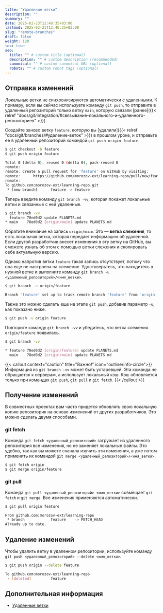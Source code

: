```yaml
---
title: "Удаленные ветки"
description: ""
summary: ""
date: 2025-02-23T12:40:35+03:00
lastmod: 2025-02-23T12:40:35+03:00
slug: "remote-branches"
draft: false
weight: 120
toc: true
seo:
  title: "" # custom title (optional)
  description: "" # custom description (recommended)
  canonical: "" # custom canonical URL (optional)
  robots: "" # custom robot tags (optional)
---
```


## Отправка изменений

Локальные ветки не синхронизируются автоматически с удаленными. К примеру, если вы сейчас
используете команду <nobr>`git push`</nobr>, то отправите в удаленный репозиторий только
ветку `main`, которую связали 
[ранее]({{< relref "docs/git/integration/#связывание-локального-и-удаленного-репозиториев" >}}).

Создайте заново ветку `feature`, которую вы [удалили]({{< relref "docs/git/branches/#удаление-веток" >}})
в прошлом уроке, и отправьте ее в удаленный репозиторий командой `git push origin feature`.

```bash {frame="none", title=""}
$ git checkout -b feature
$ git push origin feature

Total 0 (delta 0), reused 0 (delta 0), pack-reused 0
remote:
remote: Create a pull request for 'feature' on GitHub by visiting:
remote:      https://github.com/morozov-ext/learning-repo/pull/new/feature
remote:
To github.com:morozov-ext/learning-repo.git
 * [new branch]      feature -> feature
```

Теперь введите команду <nobr>`git branch -vv`</nobr>, которая покажет локальные ветки
и связанные с ней удаленные.

```bash {frame="none", title=""}
$ git branch -vv
  feature 78ed0d2 update PLANETS.md
* main    78ed0d2 [origin/main] update PLANETS.md
```

Обратите внимание на запись `origin/main`. Это — **ветка слежения**, то есть
локальная ветка, которая передает информацию об удаленной. Если
другой разработчик внесет изменения в эту ветку на GitHub, вы сможете
узнать об этом с помощью ветки слежения и скопировать себе актуальную версию.

Однако напротив ветки `feature` такая запись отсутствует, потому что она еще
не настроена на слежение. Удостоверьтесь,
что находитесь в нужной ветке и выполните команду
<nobr>`git branch -u <удаленный_репозиторий>/<имя_ветки>`.</nobr>

```bash {frame="none", title=""}
$ git branch -u origin/feature

Branch 'feature' set up to track remote branch 'feature' from 'origin'.
```

Также это можно сделать еще на этапе `git push`, добавив параметр `-u`,
как показано ниже.

```bash {frame="none", title=""}
$ git push -u origin feature
```

Повторите команду `git branch -vv` и убедитесь, что ветка слежения
`origin/feature` появилась.

```bash {frame="none", title=""}
$ git branch -vv

* feature 78ed0d2 [origin/feature] update PLANETS.md
  main    78ed0d2 [origin/main] update PLANETS.md
```

{{< callout context="caution" title="Важно!" icon="outline/info-circle">}}
Информация из `git branch -vv` может быть устаревшей. Эта команда не
обращается к серверам, а использует локальный кэш. Кэш обновляется
только при командах `git push`, `git pull` и `git fetch`.
{{< /callout >}}

## Получение изменений

В совместных проектах вам часто придется обновлять свою локальную копию
репозитория на основе изменений от других разработчиков. Это можно
сделать двумя способами.

### git fetch

Команда <nobr>`git fetch <удаленный_репозиторий>`</nobr> загружает из удаленного репозитория все изменения, но
не заменяет локальные файлы. Это удобно, так как вы можете
сначала изучить эти изменения, а уже потом применить их командой
<nobr>`git merge <удаленный_репозиторий>/<имя_ветки>`.</nobr>

```bash {frame="none", title=""}
$ git fetch origin
$ git merge origin/feature
```

### git pull

Команда <nobr>`git pull <удаленный_репозиторий> <имя_ветки>`</nobr> совмещает <nobr>`git fetch`</nobr> и <nobr>`git merge`.</nobr> Все
изменения применяются автоматически.

```bash {frame="none", title=""}
$ git pull origin feature

From github.com:morozov-ext/learning-repo
 * branch            feature    -> FETCH_HEAD
Already up to date.
```

## Удаление изменений

Чтобы удалить ветку в удаленном репозитории, используйте команду
<nobr>`git push <удаленный_репозиторий> --delete <имя_ветки>`.</nobr>

```bash {frame="none", title=""}
$ git push origin --delete feature

To github.com:morozov-ext/learning-repo
 - [deleted]         feature
```

## Дополнительная информация

-  [Удаленные ветки](https://git-scm.com/book/ru/v2/Ветвление-в-Git-Удалённые-ветки)